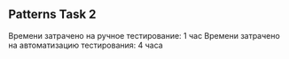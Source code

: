 ## Patterns Task 2

Времени затрачено на ручное тестирование: 1 час
Времени затрачено на автоматизацию тестирования: 4 часа